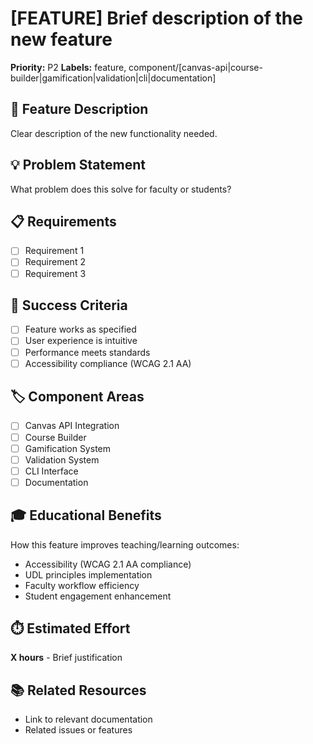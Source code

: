 # [FEATURE] Brief description of the new feature

**Priority:** P2
**Labels:** feature, component/[canvas-api|course-builder|gamification|validation|cli|documentation]

## 🚀 Feature Description
Clear description of the new functionality needed.

## 💡 Problem Statement
What problem does this solve for faculty or students?

## 📋 Requirements
- [ ] Requirement 1
- [ ] Requirement 2
- [ ] Requirement 3

## 🎯 Success Criteria
- [ ] Feature works as specified
- [ ] User experience is intuitive
- [ ] Performance meets standards
- [ ] Accessibility compliance (WCAG 2.1 AA)

## 🏷️ Component Areas
- [ ] Canvas API Integration
- [ ] Course Builder
- [ ] Gamification System
- [ ] Validation System
- [ ] CLI Interface
- [ ] Documentation

## 🎓 Educational Benefits
How this feature improves teaching/learning outcomes:
- Accessibility (WCAG 2.1 AA compliance)
- UDL principles implementation
- Faculty workflow efficiency
- Student engagement enhancement

## ⏱️ Estimated Effort
**X hours** - Brief justification

## 📚 Related Resources
- Link to relevant documentation
- Related issues or features
